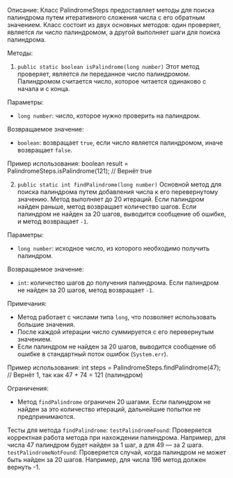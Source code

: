 Описание:
Класс PalindromeSteps предоставляет методы для поиска палиндрома путем итеративного сложения числа с его обратным значением. Класс состоит из двух основных методов: один проверяет, является ли число палиндромом, а другой выполняет шаги для поиска палиндрома.

Методы:

1. `public static boolean isPalindrome(long number)`
Этот метод проверяет, является ли переданное число палиндромом. Палиндромом считается число, которое читается одинаково с начала и с конца.

Параметры:
- `long number`: число, которое нужно проверить на палиндром.

Возвращаемое значение:
- `boolean`: возвращает `true`, если число является палиндромом, иначе возвращает `false`.

Пример использования:
boolean result = PalindromeSteps.isPalindrome(121);  // Вернёт true

2. `public static int findPalindrome(long number)`
Основной метод для поиска палиндрома путем добавления числа к его перевернутому значению. Метод выполняет до 20 итераций. Если палиндром найден раньше, метод возвращает количество шагов. Если палиндром не найден за 20 шагов, выводится сообщение об ошибке, и метод возвращает `-1`.

Параметры:
- `long number`: исходное число, из которого необходимо получить палиндром.

Возвращаемое значение:
- `int`: количество шагов до получения палиндрома. Если палиндром не найден за 20 шагов, метод возвращает `-1`.

Примечания:
- Метод работает с числами типа `long`, что позволяет использовать большие значения.
- После каждой итерации число суммируется с его перевернутым значением.
- Если палиндром не найден за 20 шагов, выводится сообщение об ошибке в стандартный поток ошибок (`System.err`).

Пример использования:
int steps = PalindromeSteps.findPalindrome(47);  // Вернёт 1, так как 47 + 74 = 121 (палиндром)

Ограничения:
- Метод `findPalindrome` ограничен 20 шагами. Если палиндром не найден за это количество итераций, дальнейшие попытки не предпринимаются.

Тесты для метода `findPalindrome`:
`testPalindromeFound`: Проверяется корректная работа метода при нахождении палиндрома. Например, для числа 47 палиндром будет найден за 1 шаг, а для 49 — за 2 шага.
`testPalindromeNotFound`: Проверяется случай, когда палиндром не может быть найден за 20 шагов. Например, для числа 196 метод должен вернуть -1.
